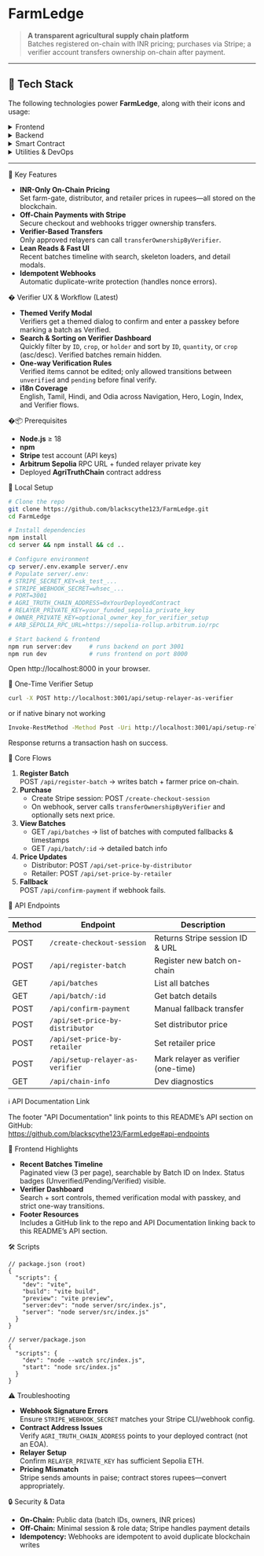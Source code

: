 # FarmLedge

> **A transparent agricultural supply chain platform**  
> Batches registered on-chain with INR pricing; purchases via Stripe; a verifier account transfers ownership on-chain after payment.

---

## 🚀 Tech Stack

The following technologies power **FarmLedge**, along with their icons and usage:

<details>
<summary>Frontend</summary>

| Technology     | Icon                                                                                                       | Usage                                                  |
| -------------- | ---------------------------------------------------------------------------------------------------------- | ------------------------------------------------------ |
| **React**      | ![React](https://img.shields.io/badge/React-20232A?style=for-the-badge&logo=react)                          | Building interactive UI components and managing state. |
| **Vite**       | ![Vite](https://img.shields.io/badge/Vite-646CFF?style=for-the-badge&logo=vite)                             | Fast dev server & build tool with HMR.                 |
| **TypeScript** | ![TypeScript](https://img.shields.io/badge/TypeScript-3178C6?style=for-the-badge&logo=typescript)           | Static typing for safer, scalable code.                |
| **Tailwind CSS** | ![Tailwind CSS](https://img.shields.io/badge/Tailwind_CSS-06B6D4?style=for-the-badge&logo=tailwind-css)   | Utility-first CSS framework for rapid styling.         |
| **shadcn UI**  | ![shadcn UI](https://img.shields.io/badge/shadcn_UI-000000?style=for-the-badge)                             | Tailwind-based component library for consistent design.|

</details>

<details>
<summary>Backend</summary>

| Technology    | Icon                                                                                                         | Usage                                             |
| ------------- | ------------------------------------------------------------------------------------------------------------ | ------------------------------------------------- |
| **Node.js**   | ![Node.js](https://img.shields.io/badge/Node.js-339933?style=for-the-badge&logo=node.js)                      | Server runtime for APIs and blockchain interactions. |
| **Express**   | ![Express](https://img.shields.io/badge/Express-000000?style=for-the-badge&logo=express)                      | Web framework for RESTful endpoints.              |
| **Stripe**    | ![Stripe](https://img.shields.io/badge/Stripe-635BFF?style=for-the-badge&logo=stripe)                        | Payment processing and webhook handling.           |
| **Viem**      | ![Viem](https://img.shields.io/badge/Viem-000000?style=for-the-badge)                                        | Ethereum library for Arbitrum Sepolia interactions. |

</details>

<details>
<summary>Smart Contract</summary>

| Technology   | Icon                                                                                                          | Usage                                          |
| ------------ | ------------------------------------------------------------------------------------------------------------- | ---------------------------------------------- |
| **Solidity** | ![Solidity](https://img.shields.io/badge/Solidity-363636?style=for-the-badge&logo=solidity)                    | Writing AgriTruthChain smart contract.          |

</details>

<details>
<summary>Utilities & DevOps</summary>

| Technology         | Icon                                                                                                      | Usage                                           |
| ------------------ | --------------------------------------------------------------------------------------------------------- | ----------------------------------------------- |
| **npm**            | ![npm](https://img.shields.io/badge/npm-CB3837?style=for-the-badge&logo=npm)                               | Dependency management and scripts.              |
| **GitHub Actions** | ![GitHub Actions](https://img.shields.io/badge/GitHub_Actions-2088FF?style=for-the-badge&logo=github-actions) | CI/CD workflows for automated testing and deployment. |
| **Docker** (opt.)  | ![Docker](https://img.shields.io/badge/Docker-2496ED?style=for-the-badge&logo=docker)                      | Containerization for consistent environments.   |

</details>

---

🎯 Key Features

- **INR-Only On-Chain Pricing**  
  Set farm-gate, distributor, and retailer prices in rupees—all stored on the blockchain.
- **Off-Chain Payments with Stripe**  
  Secure checkout and webhooks trigger ownership transfers.
- **Verifier-Based Transfers**  
  Only approved relayers can call `transferOwnershipByVerifier`.
- **Lean Reads & Fast UI**  
  Recent batches timeline with search, skeleton loaders, and detail modals.
- **Idempotent Webhooks**  
  Automatic duplicate-write protection (handles nonce errors).

� Verifier UX & Workflow (Latest)

- **Themed Verify Modal**  
  Verifiers get a themed dialog to confirm and enter a passkey before marking a batch as Verified.
- **Search & Sorting on Verifier Dashboard**  
  Quickly filter by `ID`, `crop`, or `holder` and sort by `ID`, `quantity`, or `crop` (asc/desc). Verified batches remain hidden.
- **One-way Verification Rules**  
  Verified items cannot be edited; only allowed transitions between `unverified` and `pending` before final verify.
- **i18n Coverage**  
  English, Tamil, Hindi, and Odia across Navigation, Hero, Login, Index, and Verifier flows.

�📦 Prerequisites

- **Node.js** ≥ 18  
- **npm**  
- **Stripe** test account (API keys)  
- **Arbitrum Sepolia** RPC URL + funded relayer private key  
- Deployed **AgriTruthChain** contract address

🔧 Local Setup

```bash
# Clone the repo
git clone https://github.com/blackscythe123/FarmLedge.git
cd FarmLedge

# Install dependencies
npm install
cd server && npm install && cd ..

# Configure environment
cp server/.env.example server/.env
# Populate server/.env:
# STRIPE_SECRET_KEY=sk_test_...
# STRIPE_WEBHOOK_SECRET=whsec_...
# PORT=3001
# AGRI_TRUTH_CHAIN_ADDRESS=0xYourDeployedContract
# RELAYER_PRIVATE_KEY=your_funded_sepolia_private_key
# OWNER_PRIVATE_KEY=optional_owner_key_for_verifier_setup
# ARB_SEPOLIA_RPC_URL=https://sepolia-rollup.arbitrum.io/rpc

# Start backend & frontend
npm run server:dev     # runs backend on port 3001
npm run dev            # runs frontend on port 8000
```

Open http://localhost:8000 in your browser.

🔑 One-Time Verifier Setup

```bash
curl -X POST http://localhost:3001/api/setup-relayer-as-verifier
```
or if native binary not working 
```bash
Invoke-RestMethod -Method Post -Uri http://localhost:3001/api/setup-relayer-as-verifier | ConvertTo-Json -Depth 6
```
Response returns a transaction hash on success.

🔄 Core Flows

1. **Register Batch**  
   POST `/api/register-batch` → writes batch + farmer price on-chain.
2. **Purchase**  
   - Create Stripe session: POST `/create-checkout-session`  
   - On webhook, server calls `transferOwnershipByVerifier` and optionally sets next price.
3. **View Batches**  
   - GET `/api/batches` → list of batches with computed fallbacks & timestamps  
   - GET `/api/batch/:id` → detailed batch info
4. **Price Updates**  
   - Distributor: POST `/api/set-price-by-distributor`  
   - Retailer: POST `/api/set-price-by-retailer`
5. **Fallback**  
   POST `/api/confirm-payment` if webhook fails.

📑 API Endpoints

| Method | Endpoint                             | Description                                 |
| ------ | ------------------------------------ | ------------------------------------------- |
| POST   | `/create-checkout-session`           | Returns Stripe session ID & URL             |
| POST   | `/api/register-batch`                | Register new batch on-chain                 |
| GET    | `/api/batches`                       | List all batches                            |
| GET    | `/api/batch/:id`                     | Get batch details                           |
| POST   | `/api/confirm-payment`               | Manual fallback transfer                    |
| POST   | `/api/set-price-by-distributor`      | Set distributor price                       |
| POST   | `/api/set-price-by-retailer`         | Set retailer price                          |
| POST   | `/api/setup-relayer-as-verifier`     | Mark relayer as verifier (one-time)         |
| GET    | `/api/chain-info`                    | Dev diagnostics                             |

ℹ️ API Documentation Link

The footer "API Documentation" link points to this README’s API section on GitHub:  
https://github.com/blackscythe123/FarmLedge#api-endpoints

🎨 Frontend Highlights

- **Recent Batches Timeline**  
  Paginated view (3 per page), searchable by Batch ID on Index. Status badges (Unverified/Pending/Verified) visible.
- **Verifier Dashboard**  
  Search + sort controls, themed verification modal with passkey, and strict one-way transitions.
- **Footer Resources**  
  Includes a GitHub link to the repo and API Documentation linking back to this README’s API section.

🛠️ Scripts

```jsonc
// package.json (root)
{
  "scripts": {
    "dev": "vite",
    "build": "vite build",
    "preview": "vite preview",
    "server:dev": "node server/src/index.js",
    "server": "node server/src/index.js"
  }
}

// server/package.json
{
  "scripts": {
    "dev": "node --watch src/index.js",
    "start": "node src/index.js"
  }
}
```

⚠️ Troubleshooting

- **Webhook Signature Errors**  
  Ensure `STRIPE_WEBHOOK_SECRET` matches your Stripe CLI/webhook config.
- **Contract Address Issues**  
  Verify `AGRI_TRUTH_CHAIN_ADDRESS` points to your deployed contract (not an EOA).
- **Relayer Setup**  
  Confirm `RELAYER_PRIVATE_KEY` has sufficient Sepolia ETH.
- **Pricing Mismatch**  
  Stripe sends amounts in paise; contract stores rupees—convert appropriately.

🔒 Security & Data

- **On-Chain:** Public data (batch IDs, owners, INR prices)  
- **Off-Chain:** Minimal session & role data; Stripe handles payment details  
- **Idempotency:** Webhooks are idempotent to avoid duplicate blockchain writes
